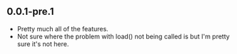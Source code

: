 ## 0.0.1-pre.1

* Pretty much all of the features.
* Not sure where the problem with load() not being called is but I'm pretty sure it's not here.